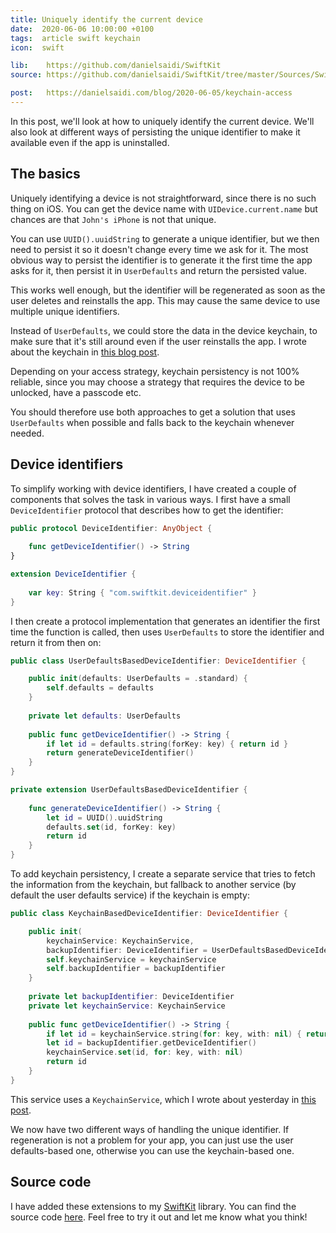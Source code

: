 ```yaml
---
title: Uniquely identify the current device
date:  2020-06-06 10:00:00 +0100
tags:  article swift keychain
icon:  swift

lib:    https://github.com/danielsaidi/SwiftKit
source: https://github.com/danielsaidi/SwiftKit/tree/master/Sources/SwiftKit/Device

post:   https://danielsaidi.com/blog/2020-06-05/keychain-access
---
```


In this post, we'll look at how to uniquely identify the current device. We'll also look at different ways of persisting the unique identifier to make it available even if the app is uninstalled.


## The basics

Uniquely identifying a device is not straightforward, since there is no such thing on iOS. You can get the device name with `UIDevice.current.name` but chances are that `John's iPhone` is not that unique.

You can use `UUID().uuidString` to generate a unique identifier, but we then need to persist it so it doesn't change every time we ask for it. The most obvious way to persist the identifier is to generate it the first time the app asks for it, then persist it in `UserDefaults` and return the persisted value.

This works well enough, but the identifier will be regenerated as soon as the user deletes and reinstalls the app. This may cause the same device to use multiple unique identifiers.

Instead of `UserDefaults`, we could store the data in the device keychain, to make sure that it's still around even if the user reinstalls the app. I wrote about the keychain in [this blog post]({{page.post}}).

Depending on your access strategy, keychain persistency is not 100% reliable, since you may choose a strategy that requires the device to be unlocked, have a passcode etc. 

You should therefore use both approaches to get a solution that uses `UserDefaults` when possible and falls back to the keychain whenever needed.


## Device identifiers

To simplify working with device identifiers, I have created a couple of components that solves the task in various ways. I first have a small `DeviceIdentifier` protocol that describes how to get the identifier:

```swift
public protocol DeviceIdentifier: AnyObject {
    
    func getDeviceIdentifier() -> String
}

extension DeviceIdentifier {
    
    var key: String { "com.swiftkit.deviceidentifier" }
}
```

I then create a protocol implementation that generates an identifier the first time the function is called, then uses `UserDefaults` to store the identifier and return it from then on:

```swift
public class UserDefaultsBasedDeviceIdentifier: DeviceIdentifier {

    public init(defaults: UserDefaults = .standard) {
        self.defaults = defaults
    }
    
    private let defaults: UserDefaults
    
    public func getDeviceIdentifier() -> String {
        if let id = defaults.string(forKey: key) { return id }
        return generateDeviceIdentifier()
    }
}

private extension UserDefaultsBasedDeviceIdentifier {
    
    func generateDeviceIdentifier() -> String {
        let id = UUID().uuidString
        defaults.set(id, forKey: key)
        return id
    }
}
```

To add keychain persistency, I create a separate service that tries to fetch the information from the keychain, but fallback to another service (by default the user defaults service) if the keychain is empty:

```swift
public class KeychainBasedDeviceIdentifier: DeviceIdentifier {

    public init(
        keychainService: KeychainService,
        backupIdentifier: DeviceIdentifier = UserDefaultsBasedDeviceIdentifier()) {
        self.keychainService = keychainService
        self.backupIdentifier = backupIdentifier
    }
    
    private let backupIdentifier: DeviceIdentifier
    private let keychainService: KeychainService
    
    public func getDeviceIdentifier() -> String {
        if let id = keychainService.string(for: key, with: nil) { return id }
        let id = backupIdentifier.getDeviceIdentifier()
        keychainService.set(id, for: key, with: nil)
        return id
    }
}
```

This service uses a `KeychainService`, which I wrote about yesterday in [this post]({{page.post}}).

We now have two different ways of handling the unique identifier. If regeneration is not a problem for your app, you can just use the user defaults-based one, otherwise you can use the keychain-based one.


## Source code

I have added these extensions to my [SwiftKit]({{page.lib}}) library. You can find the source code [here]({{page.source}}). Feel free to try it out and let me know what you think!